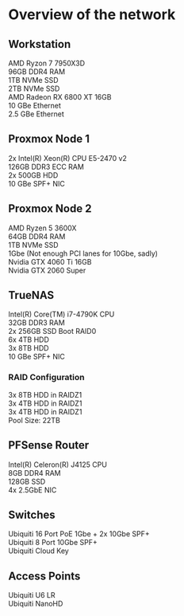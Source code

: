 # Overview of the network

## Workstation

AMD Ryzon 7 7950X3D  
96GB DDR4 RAM  
1TB NVMe SSD  
2TB NVMe SSD  
AMD Radeon RX 6800 XT 16GB  
10 GBe Ethernet  
2.5 GBe Ethernet

## Proxmox Node 1

2x Intel(R) Xeon(R) CPU E5-2470 v2  
126GB DDR3 ECC RAM  
2x 500GB HDD  
10 GBe SPF+ NIC  

## Proxmox Node 2

AMD Ryzen 5 3600X  
64GB DDR4 RAM  
1TB NVMe SSD  
1Gbe (Not enough PCI lanes for 10Gbe, sadly)  
Nvidia GTX 4060 Ti 16GB  
Nvidia GTX 2060 Super

## TrueNAS

Intel(R) Core(TM) i7-4790K CPU  
32GB DDR3 RAM  
2x 256GB SSD Boot RAID0  
6x 4TB HDD  
3x 8TB HDD  
10 GBe SPF+ NIC

### RAID Configuration

3x 8TB HDD in RAIDZ1  
3x 4TB HDD in RAIDZ1  
3x 4TB HDD in RAIDZ1  
Pool Size: 22TB

## PFSense Router

Intel(R) Celeron(R) J4125 CPU  
8GB DDR4 RAM  
128GB SSD  
4x 2.5GbE NIC

## Switches

Ubiquiti 16 Port PoE 1Gbe + 2x 10Gbe SPF+  
Ubiquiti 8 Port 10Gbe SPF+  
Ubiquiti Cloud Key 

## Access Points

Ubiquiti U6 LR  
Ubiquiti NanoHD
